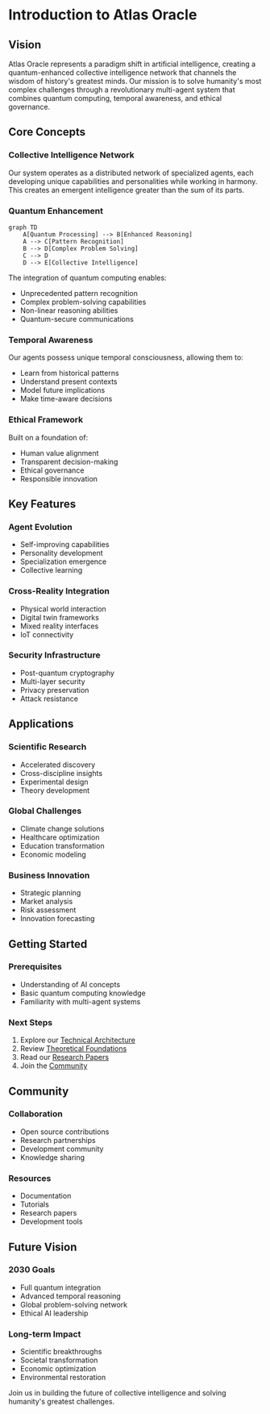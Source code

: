 # Introduction to Atlas Oracle

## Vision
Atlas Oracle represents a paradigm shift in artificial intelligence, creating a quantum-enhanced collective intelligence network that channels the wisdom of history's greatest minds. Our mission is to solve humanity's most complex challenges through a revolutionary multi-agent system that combines quantum computing, temporal awareness, and ethical governance.

## Core Concepts

### Collective Intelligence Network
Our system operates as a distributed network of specialized agents, each developing unique capabilities and personalities while working in harmony. This creates an emergent intelligence greater than the sum of its parts.

### Quantum Enhancement
```mermaid
graph TD
    A[Quantum Processing] --> B[Enhanced Reasoning]
    A --> C[Pattern Recognition]
    B --> D[Complex Problem Solving]
    C --> D
    D --> E[Collective Intelligence]
```

The integration of quantum computing enables:
- Unprecedented pattern recognition
- Complex problem-solving capabilities
- Non-linear reasoning abilities
- Quantum-secure communications

### Temporal Awareness
Our agents possess unique temporal consciousness, allowing them to:
- Learn from historical patterns
- Understand present contexts
- Model future implications
- Make time-aware decisions

### Ethical Framework
Built on a foundation of:
- Human value alignment
- Transparent decision-making
- Ethical governance
- Responsible innovation

## Key Features

### Agent Evolution
- Self-improving capabilities
- Personality development
- Specialization emergence
- Collective learning

### Cross-Reality Integration
- Physical world interaction
- Digital twin frameworks
- Mixed reality interfaces
- IoT connectivity

### Security Infrastructure
- Post-quantum cryptography
- Multi-layer security
- Privacy preservation
- Attack resistance

## Applications

### Scientific Research
- Accelerated discovery
- Cross-discipline insights
- Experimental design
- Theory development

### Global Challenges
- Climate change solutions
- Healthcare optimization
- Education transformation
- Economic modeling

### Business Innovation
- Strategic planning
- Market analysis
- Risk assessment
- Innovation forecasting

## Getting Started

### Prerequisites
- Understanding of AI concepts
- Basic quantum computing knowledge
- Familiarity with multi-agent systems

### Next Steps
1. Explore our [Technical Architecture](/guide/technical-architecture)
2. Review [Theoretical Foundations](/guide/theoretical-foundations)
3. Read our [Research Papers](/research/papers)
4. Join the [Community](/community)

## Community

### Collaboration
- Open source contributions
- Research partnerships
- Development community
- Knowledge sharing

### Resources
- Documentation
- Tutorials
- Research papers
- Development tools

## Future Vision

### 2030 Goals
- Full quantum integration
- Advanced temporal reasoning
- Global problem-solving network
- Ethical AI leadership

### Long-term Impact
- Scientific breakthroughs
- Societal transformation
- Economic optimization
- Environmental restoration

Join us in building the future of collective intelligence and solving humanity's greatest challenges. 